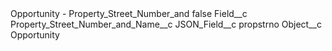 <?xml version="1.0" encoding="UTF-8"?>
<CustomMetadata xmlns="http://soap.sforce.com/2006/04/metadata" xmlns:xsi="http://www.w3.org/2001/XMLSchema-instance" xmlns:xsd="http://www.w3.org/2001/XMLSchema">
    <label>Opportunity - Property_Street_Number_and</label>
    <protected>false</protected>
    <values>
        <field>Field__c</field>
        <value xsi:type="xsd:string">Property_Street_Number_and_Name__c</value>
    </values>
    <values>
        <field>JSON_Field__c</field>
        <value xsi:type="xsd:string">propstrno</value>
    </values>
    <values>
        <field>Object__c</field>
        <value xsi:type="xsd:string">Opportunity</value>
    </values>
</CustomMetadata>
